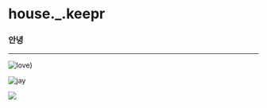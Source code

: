 # house._.keepr


### 안녕



----

![love](https://img4.daumcdn.net/thumb/R658x0.q70/?fname=https://t1.daumcdn.net/news/202012/07/sportstoday/20201207170641485nqeq.jpg))

![jay](https://user-images.githubusercontent.com/77334856/211242115-fbe32fd8-a150-4a05-8cc0-d4a9d6eb09b0.jpg)

![](https://www.youtube.com/watch?v=xe43M7Rh0Qk)
